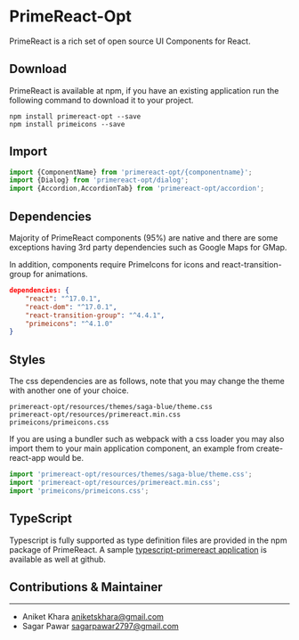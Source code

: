 # PrimeReact-Opt

PrimeReact is a rich set of open source UI Components for React.

## Download

PrimeReact is available at npm, if you have an existing application run the following command to download it to your project.

```
npm install primereact-opt --save
npm install primeicons --save
```

## Import

```javascript
import {ComponentName} from 'primereact-opt/{componentname}';
import {Dialog} from 'primereact-opt/dialog';
import {Accordion,AccordionTab} from 'primereact-opt/accordion';
```

## Dependencies

Majority of PrimeReact components (95%) are native and there are some exceptions having 3rd party dependencies such as Google Maps for GMap.

In addition, components require PrimeIcons for icons and react-transition-group for animations.

```json
dependencies: {
    "react": "^17.0.1",
    "react-dom": "^17.0.1",
    "react-transition-group": "^4.4.1",
    "primeicons": "^4.1.0"
}
```

## Styles
The css dependencies are as follows, note that you may change the theme with another one of your choice.

```
primereact-opt/resources/themes/saga-blue/theme.css
primereact-opt/resources/primereact.min.css
primeicons/primeicons.css
```

If you are using a bundler such as webpack with a css loader you may also import them to your main application component, an example from create-react-app would be.

```javascript
import 'primereact-opt/resources/themes/saga-blue/theme.css';
import 'primereact-opt/resources/primereact.min.css';
import 'primeicons/primeicons.css';
```
## TypeScript

Typescript is fully supported as type definition files are provided in the npm package of PrimeReact. A sample [typescript-primereact application](https://github.com/primefaces/primereact-typescript-quickstart) is available as well at github.

## Contributions & Maintainer
---
- Aniket Khara   <aniketskhara@gmail.com>
- Sagar Pawar     <sagarpawar2797@gmail.com>